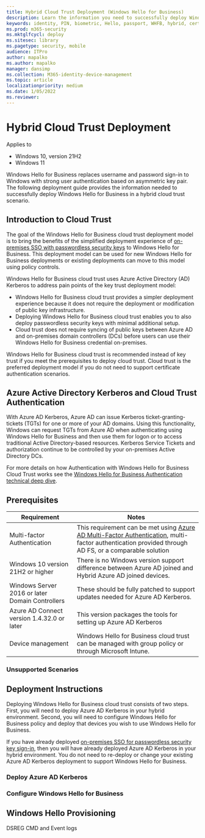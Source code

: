 ```yaml
---
title: Hybrid Cloud Trust Deployment (Windows Hello for Business)
description: Learn the information you need to successfully deploy Windows Hello for Business in a hybrid cloud trust scenario.
keywords: identity, PIN, biometric, Hello, passport, WHFB, hybrid, cert-trust
ms.prod: m365-security
ms.mktglfcycl: deploy
ms.sitesec: library
ms.pagetype: security, mobile
audience: ITPro
author: mapalko
ms.author: mapalko
manager: dansimp
ms.collection: M365-identity-device-management
ms.topic: article
localizationpriority: medium
ms.date: 1/05/2022
ms.reviewer: 
---
```

# Hybrid Cloud Trust Deployment

Applies to

- Windows 10, version 21H2
- Windows 11

Windows Hello for Business replaces username and password sign-in to Windows with strong user authentication based on asymmetric key pair. The following deployment guide provides the information needed to successfully deploy Windows Hello for Business in a hybrid cloud trust scenario.

## Introduction to Cloud Trust

The goal of the Windows Hello for Business cloud trust deployment model is to bring the benefits of the simplified deployment experience of [on-premises SSO with passwordless security keys](/azure/active-directory/authentication/howto-authentication-passwordless-security-key-on-premises) to Windows Hello for Business. This deployment model can be used for new Windows Hello for Business deployments or existing deployments can move to this model using policy controls.

Windows Hello for Business cloud trust uses Azure Active Directory (AD) Kerberos to address pain points of the key trust deployment model:

- Windows Hello for Business cloud trust provides a simpler deployment experience because it does not require the deployment or modification of public key infrastructure.
- Deploying Windows Hello for Business cloud trust enables you to also deploy passwordless security keys with minimal additional setup.
- Cloud trust does not require syncing of public keys between Azure AD and on-premises domain controllers (DCs) before users can use their Windows Hello for Business credential on-premises.

Windows Hello for Business cloud trust is recommended instead of key trust if you meet the prerequisites to deploy cloud trust. Cloud trust is the preferred deployment model if you do not need to support certificate authentication scenarios.

## Azure Active Directory Kerberos and Cloud Trust Authentication

With Azure AD Kerberos, Azure AD can issue Kerberos ticket-granting-tickets (TGTs) for one or more of your AD domains. Using this functionality, Windows can request TGTs from Azure AD when authenticating using Windows Hello for Business and then use them for logon or to access traditional Active Directory-based resources. Kerberos Service Tickets and authorization continue to be controlled by your on-premises Active Directory DCs.

For more details on how Authentication with Windows Hello for Business Cloud Trust works see the [Windows Hello for Business Authentication technical deep dive](hello-how-it-works-authentication.md#hybrid-azure-ad-join-authentication-using-azure-ad-kerberos).

## Prerequisites

| Requirement | Notes |
| --- | --- |
| Multi-factor Authentication | This requirement can be met using [Azure AD Multi-Factor Authentication](howto-mfa-getstarted.md), multi-factor authentication provided through AD FS, or a comparable solution |
| Windows 10 version 21H2 or higher | There is no Windows version support difference between Azure AD joined and Hybrid Azure AD joined devices. |
| Windows Server 2016 or later Domain Controllers | These should be fully patched to support updates needed for Azure AD Kerberos. |
| Azure AD Connect version 1.4.32.0 or later | This version packages the tools for setting up Azure AD Kerberos |
| Device management | Windows Hello for Business cloud trust can be managed with group policy or through Microsoft Intune. |

### Unsupported Scenarios

## Deployment Instructions

Deploying Windows Hello for Business cloud trust consists of two steps. First, you will need to deploy Azure AD Kerberos in your hybrid environment. Second, you will need to configure Windows Hello for Business policy and deploy that devices you wish to use Windows Hello for Business.

If you have already deployed [on-premises SSO for passwordless security key sign-in](/azure/active-directory/authentication/howto-authentication-passwordless-security-key-on-premises), then you will have already deployed Azure AD Kerberos in your hybrid environment. You do not need to re-deploy or change your existing Azure AD Kerberos deployment to support Windows Hello for Business.

### Deploy Azure AD Kerberos



### Configure Windows Hello for Business

## Windows Hello Provisioning

DSREG CMD and Event logs